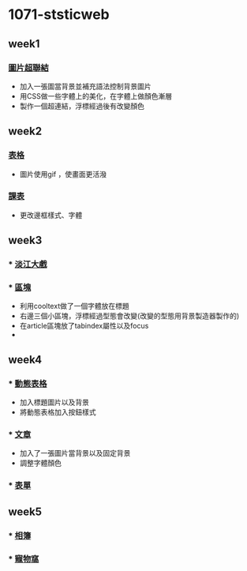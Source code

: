 # 1071-ststicweb

## week1
###  [圖片超聯結](https://s0227373691.github.io/1071-ststicweb/w01/intro.html)

* 加入一張圖當背景並補充語法控制背景圖片
* 用CSS做一些字體上的美化，在字體上做顏色漸層
* 製作一個超連結，浮標經過後有改變顏色


## week2
### [表格](https://s0227373691.github.io/1071-ststicweb/w02/One%20Piece.html)
* 圖片使用gif ，使畫面更活潑

###  [課表](https://s0227373691.github.io/1071-ststicweb/w02/Curriculum.html)
* 更改邊框樣式、字體

## week3
### * [淡江大戲](https://s0227373691.github.io/1071-ststicweb/w03/tku60.html)
### * [區塊](https://s0227373691.github.io/1071-ststicweb/w03/div.html)
* 利用cooltext做了一個字體放在標題
* 右邊三個小區塊，浮標經過型態會改變(改變的型態用背景製造器製作的)
* 在article區塊放了tabindex屬性以及focus
* 

## week4
### * [動態表格](https://s0227373691.github.io/1071-ststicweb/w04/ttt.html)
* 加入標題圖片以及背景
* 將動態表格加入按鈕樣式
### * [文章](https://s0227373691.github.io/1071-ststicweb/w04/blog.html)
* 加入了一張圖片當背景以及固定背景
* 調整字體顏色

### * [表單](https://s0227373691.github.io/1071-ststicweb/w04/Form.html)

## week5
###  * [相簿](https://s0227373691.github.io/1071-ststicweb/w05-web/imagegallery.html)
###  * [寵物窩](https://s0227373691.github.io/1071-ststicweb/w05-pet/pet%20Web.html)
<!--stackedit_data:
eyJoaXN0b3J5IjpbNjgzNDgyNjE0LDE4Mjg3MDAwMjgsMjczMz
Y0NzYxLDEzNjEwNjAyMzAsMTQ1NjIzODM4NCwtMTA0NDIxOTcx
OSwtMTI0MDYzNzA4MSwtNDMyODY2MjE5LDkzNDM2NDIzOCwtMj
gyNzcyMTA0LDIwMjgyNjAzNTgsMTI4NDA3MjkyMCw0OTUyMjA3
NiwtMTc4MTc4NDg3Ml19
-->